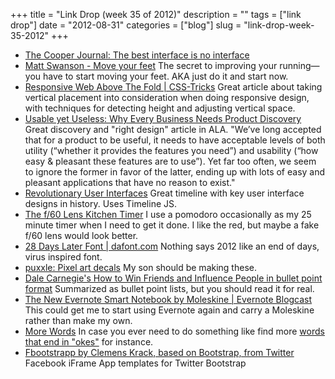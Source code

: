 +++
title = "Link Drop (week 35 of 2012)"
description = ""
tags = ["link drop"]
date = "2012-08-31"
categories = ["blog"]
slug = "link-drop-week-35-2012"
+++



  <ul class="ld">
<li><a href="http://www.cooper.com/journal/2012/08/the-best-interface-is-no-interface.html/" class="ttl">The Cooper Journal: The best interface is no interface</a> </li>
<li><a href="http://swanson.github.com/blog/2012/08/27/move-your-feet.html" class="ttl">Matt Swanson - Move your feet</a> The secret to improving your running—you have to start moving your feet. AKA just do it and start now.</li>
<li><a href="http://css-tricks.com/responsive-web-above-the-fold/" class="ttl">Responsive Web Above The Fold | CSS-Tricks</a> Great article about taking vertical placement into consideration when doing responsive design, with techniques for detecting height and adjusting vertical space.</li>
<li><a href="http://www.alistapart.com/articles/usable-yet-useless-why-every-business-needs-product-discovery/" class="ttl">Usable yet Useless: Why Every Business Needs Product Discovery</a> Great discovery and "right design" article in ALA. "We’ve long accepted that for a product to be useful, it needs to have acceptable levels of both utility (“whether it provides the features you need”) and usability (“how easy &amp; pleasant these features are to use”). Yet far too often, we seem to ignore the former in favor of the latter, ending up with lots of easy and pleasant applications that have no reason to exist."</li>
<li><a href="http://timeline.verite.co/examples/user-interface/" class="ttl">Revolutionary User Interfaces</a> Great timeline with key user interface designs in history. Uses Timeline JS.</li>
<li><a href="http://photojojo.com/store/awesomeness/lens-timer/" class="ttl">The f/60 Lens Kitchen Timer</a> I use a pomodoro occasionally as my 25 minute timer when I need to get it done.  I like the red, but maybe a fake f/60 lens would look better.</li>
<li><a href="http://www.dafont.com/28-days-later.font" class="ttl">28 Days Later Font | dafont.com</a> Nothing says 2012 like an end of days, virus inspired font.</li>
<li><a href="http://puxxle.yoyo.es/" class="ttl">puxxle: Pixel art decals</a> My son should be making these.</li>
<li><a href="http://en.wikipedia.org/wiki/How_to_Win_Friends_and_Influence_People" class="ttl">Dale Carnegie's How to Win Friends and Influence People in bullet point format</a> Summarized as bullet point lists, but you should read it for real.</li>
<li><a href="http://blog.evernote.com/2012/08/24/the-new-evernote-smart-notebook-by-moleskine/" class="ttl">The New Evernote Smart Notebook by Moleskine | Evernote Blogcast</a> This could get me to start using Evernote again and carry a Moleskine rather than make my own.</li>
<li><a href="http://www.morewords.com/" class="ttl">More Words</a> In case you ever need to do something like find more <a href="http://www.morewords.com/ends-with/okes/">words that end in "okes"</a> for instance.</li>
<li><a href="http://ckrack.github.com/fbootstrapp/" class="ttl">Fbootstrapp by Clemens Krack, based on Bootstrap, from Twitter</a> Facebook iFrame App templates for Twitter Bootstrap</li>
</ul>
    
  
